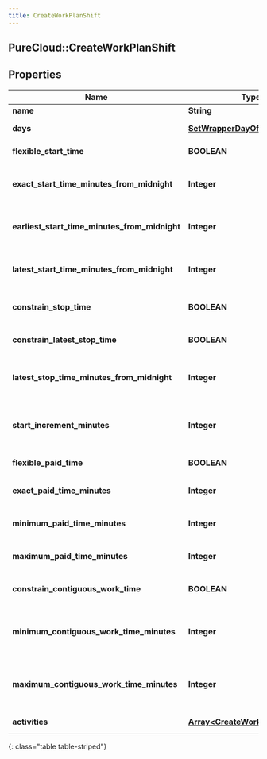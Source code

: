 ```yaml
---
title: CreateWorkPlanShift
---
```

## PureCloud::CreateWorkPlanShift

## Properties

|Name | Type | Description | Notes|
|------------ | ------------- | ------------- | -------------|
| **name** | **String** | Name of the shift | |
| **days** | [**SetWrapperDayOfWeek**](SetWrapperDayOfWeek.html) | Days of the week applicable for this shift | [optional] |
| **flexible_start_time** | **BOOLEAN** | Whether the start time of the shift is flexible | [optional] |
| **exact_start_time_minutes_from_midnight** | **Integer** | Exact start time of the shift defined as offset minutes from midnight. Used if flexibleStartTime == false | [optional] |
| **earliest_start_time_minutes_from_midnight** | **Integer** | Earliest start time of the shift defined as offset minutes from midnight. Used if flexibleStartTime == true | [optional] |
| **latest_start_time_minutes_from_midnight** | **Integer** | Latest start time of the shift defined as offset minutes from midnight. Used if flexibleStartTime == true | [optional] |
| **constrain_stop_time** | **BOOLEAN** | Whether the latest stop time constraint for the shift is enabled | [optional] |
| **constrain_latest_stop_time** | **BOOLEAN** | Whether the latest stop time constraint for the shift is enabled | [optional] |
| **latest_stop_time_minutes_from_midnight** | **Integer** | Latest stop time of the shift defined as offset minutes from midnight. Used if constrainStopTime == true | [optional] |
| **start_increment_minutes** | **Integer** | Increment in offset minutes that would contribute to different possible start times for the shift. Used if flexibleStartTime == true | [optional] |
| **flexible_paid_time** | **BOOLEAN** | Whether the paid time setting for the shift is flexible | [optional] |
| **exact_paid_time_minutes** | **Integer** | Exact paid time in minutes configured for the shift. Used if flexiblePaidTime == false | [optional] |
| **minimum_paid_time_minutes** | **Integer** | Minimum paid time in minutes configured for the shift. Used if flexiblePaidTime == true | [optional] |
| **maximum_paid_time_minutes** | **Integer** | Maximum paid time in minutes configured for the shift. Used if flexiblePaidTime == true | [optional] |
| **constrain_contiguous_work_time** | **BOOLEAN** | Whether the contiguous time constraint for the shift is enabled | [optional] |
| **minimum_contiguous_work_time_minutes** | **Integer** | Minimum contiguous time in minutes configured for the shift. Used if constrainContiguousWorkTime == true | [optional] |
| **maximum_contiguous_work_time_minutes** | **Integer** | Maximum contiguous time in minutes configured for the shift. Used if constrainContiguousWorkTime == true | [optional] |
| **activities** | [**Array&lt;CreateWorkPlanActivity&gt;**](CreateWorkPlanActivity.html) | Activities configured for this shift | [optional] |
{: class="table table-striped"}


